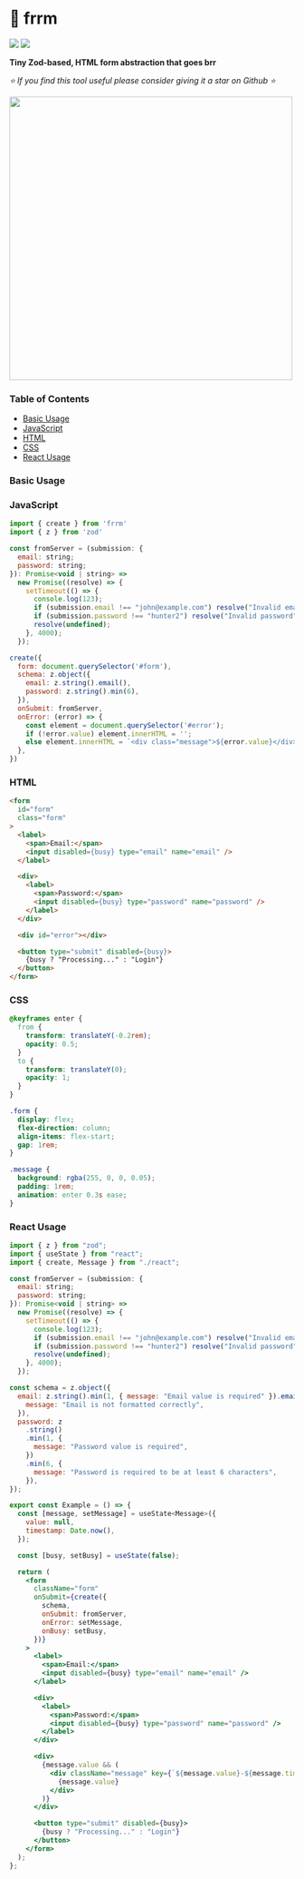 <!-- omit in toc -->
# 🐇 frrm
[![](https://img.shields.io/npm/v/frrm)](https://www.npmjs.com/package/frrm)
[![](https://img.shields.io/github/stars/schalkventer/frrm?style=social)](https://github.com/schalkventer/frrm)

**Tiny Zod-based, HTML form abstraction that goes brr**  

_⭐ If you find this tool useful please consider giving it a star on Github ⭐_

<img src="[https://github.com/schalkventer/frrm/blob/main/example.gif?raw=true](https://github.com/user-attachments/assets/3ca811ea-4d82-4855-a854-6e33ea9b8611)" width="500">

<!-- omit in toc -->
### Table of Contents

- [Basic Usage](#basic-usage)
- [JavaScript](#javascript)
- [HTML](#html)
- [CSS](#css)
- [React Usage](#react-usage)


### Basic Usage

### JavaScript

```js
import { create } from 'frrm'
import { z } from 'zod'

const fromServer = (submission: {
  email: string;
  password: string;
}): Promise<void | string> =>
  new Promise((resolve) => {
    setTimeout(() => {
      console.log(123);
      if (submission.email !== "john@example.com") resolve("Invalid email");
      if (submission.password !== "hunter2") resolve("Invalid password");
      resolve(undefined);
    }, 4000);
  });

create({
  form: document.querySelector('#form'),
  schema: z.object({
    email: z.string().email(),
    password: z.string().min(6),
  }),
  onSubmit: fromServer,
  onError: (error) => {
    const element = document.querySelector('#error');
    if (!error.value) element.innerHTML = '';
    else element.innerHTML = `<div class="message">${error.value}</div>`;
  },
})
```

### HTML

```html
<form
  id="form"
  class="form"
>
  <label>
    <span>Email:</span>
    <input disabled={busy} type="email" name="email" />
  </label>

  <div>
    <label>
      <span>Password:</span>
      <input disabled={busy} type="password" name="password" />
    </label>
  </div>

  <div id="error"></div>

  <button type="submit" disabled={busy}>
    {busy ? "Processing..." : "Login"}
  </button>
</form>
```

### CSS

```css
@keyframes enter {
  from {
    transform: translateY(-0.2rem);
    opacity: 0.5;
  }
  to {
    transform: translateY(0);
    opacity: 1;
  }
}

.form {
  display: flex;
  flex-direction: column;
  align-items: flex-start;
  gap: 1rem;
}

.message {
  background: rgba(255, 0, 0, 0.05);
  padding: 1rem;
  animation: enter 0.3s ease;
}
```


### React Usage

```jsx
import { z } from "zod";
import { useState } from "react";
import { create, Message } from "./react";

const fromServer = (submission: {
  email: string;
  password: string;
}): Promise<void | string> =>
  new Promise((resolve) => {
    setTimeout(() => {
      console.log(123);
      if (submission.email !== "john@example.com") resolve("Invalid email");
      if (submission.password !== "hunter2") resolve("Invalid password");
      resolve(undefined);
    }, 4000);
  });

const schema = z.object({
  email: z.string().min(1, { message: "Email value is required" }).email({
    message: "Email is not formatted correctly",
  }),
  password: z
    .string()
    .min(1, {
      message: "Password value is required",
    })
    .min(6, {
      message: "Password is required to be at least 6 characters",
    }),
});

export const Example = () => {
  const [message, setMessage] = useState<Message>({
    value: null,
    timestamp: Date.now(),
  });

  const [busy, setBusy] = useState(false);

  return (
    <form
      className="form"
      onSubmit={create({
        schema,
        onSubmit: fromServer,
        onError: setMessage,
        onBusy: setBusy,
      })}
    >
      <label>
        <span>Email:</span>
        <input disabled={busy} type="email" name="email" />
      </label>

      <div>
        <label>
          <span>Password:</span>
          <input disabled={busy} type="password" name="password" />
        </label>
      </div>

      <div>
        {message.value && (
          <div className="message" key={`${message.value}-${message.timestamp}`}>
            {message.value}
          </div>
        )}
      </div>

      <button type="submit" disabled={busy}>
        {busy ? "Processing..." : "Login"}
      </button>
    </form>
  );
};
```